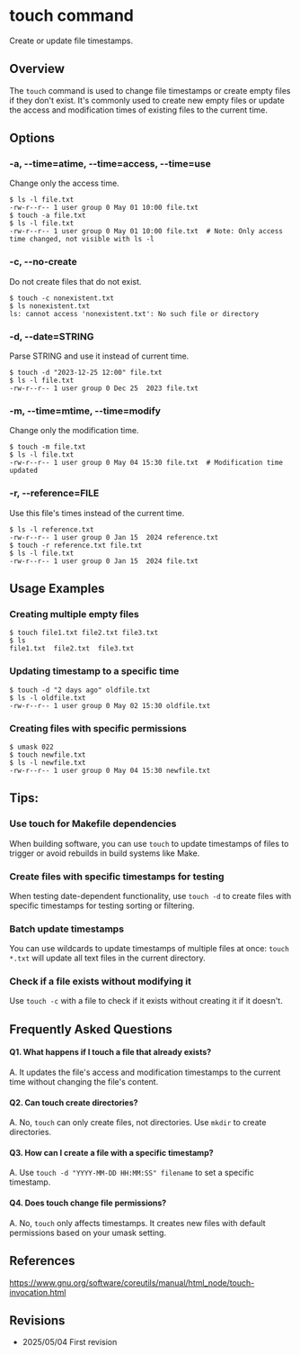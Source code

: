 # touch command

Create or update file timestamps.

## Overview

The `touch` command is used to change file timestamps or create empty files if they don't exist. It's commonly used to create new empty files or update the access and modification times of existing files to the current time.

## Options

### **-a, --time=atime, --time=access, --time=use**

Change only the access time.

```console
$ ls -l file.txt
-rw-r--r-- 1 user group 0 May 01 10:00 file.txt
$ touch -a file.txt
$ ls -l file.txt
-rw-r--r-- 1 user group 0 May 01 10:00 file.txt  # Note: Only access time changed, not visible with ls -l
```

### **-c, --no-create**

Do not create files that do not exist.

```console
$ touch -c nonexistent.txt
$ ls nonexistent.txt
ls: cannot access 'nonexistent.txt': No such file or directory
```

### **-d, --date=STRING**

Parse STRING and use it instead of current time.

```console
$ touch -d "2023-12-25 12:00" file.txt
$ ls -l file.txt
-rw-r--r-- 1 user group 0 Dec 25  2023 file.txt
```

### **-m, --time=mtime, --time=modify**

Change only the modification time.

```console
$ touch -m file.txt
$ ls -l file.txt
-rw-r--r-- 1 user group 0 May 04 15:30 file.txt  # Modification time updated
```

### **-r, --reference=FILE**

Use this file's times instead of the current time.

```console
$ ls -l reference.txt
-rw-r--r-- 1 user group 0 Jan 15  2024 reference.txt
$ touch -r reference.txt file.txt
$ ls -l file.txt
-rw-r--r-- 1 user group 0 Jan 15  2024 file.txt
```

## Usage Examples

### Creating multiple empty files

```console
$ touch file1.txt file2.txt file3.txt
$ ls
file1.txt  file2.txt  file3.txt
```

### Updating timestamp to a specific time

```console
$ touch -d "2 days ago" oldfile.txt
$ ls -l oldfile.txt
-rw-r--r-- 1 user group 0 May 02 15:30 oldfile.txt
```

### Creating files with specific permissions

```console
$ umask 022
$ touch newfile.txt
$ ls -l newfile.txt
-rw-r--r-- 1 user group 0 May 04 15:30 newfile.txt
```

## Tips:

### Use touch for Makefile dependencies

When building software, you can use `touch` to update timestamps of files to trigger or avoid rebuilds in build systems like Make.

### Create files with specific timestamps for testing

When testing date-dependent functionality, use `touch -d` to create files with specific timestamps for testing sorting or filtering.

### Batch update timestamps

You can use wildcards to update timestamps of multiple files at once: `touch *.txt` will update all text files in the current directory.

### Check if a file exists without modifying it

Use `touch -c` with a file to check if it exists without creating it if it doesn't.

## Frequently Asked Questions

#### Q1. What happens if I touch a file that already exists?
A. It updates the file's access and modification timestamps to the current time without changing the file's content.

#### Q2. Can touch create directories?
A. No, `touch` can only create files, not directories. Use `mkdir` to create directories.

#### Q3. How can I create a file with a specific timestamp?
A. Use `touch -d "YYYY-MM-DD HH:MM:SS" filename` to set a specific timestamp.

#### Q4. Does touch change file permissions?
A. No, `touch` only affects timestamps. It creates new files with default permissions based on your umask setting.

## References

https://www.gnu.org/software/coreutils/manual/html_node/touch-invocation.html

## Revisions

- 2025/05/04 First revision